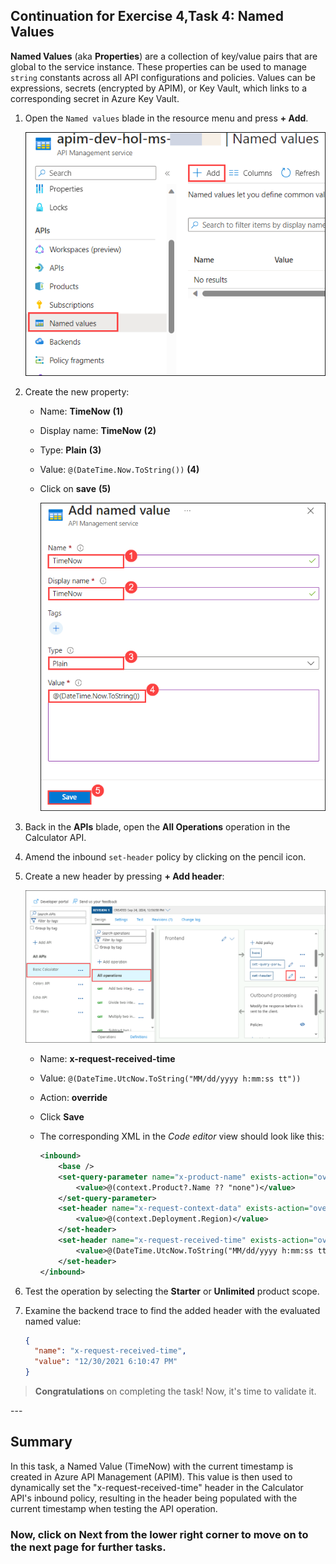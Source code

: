 ## Continuation for Exercise 4,Task 4: Named Values

**Named Values** (aka **Properties**) are a collection of key/value pairs that are global to the service instance. These properties can be used to manage `string` constants across all API configurations and policies. Values can be expressions, secrets (encrypted by APIM), or Key Vault, which links to a corresponding secret in Azure Key Vault.

1. Open the `Named values` blade in the resource menu and press **+ Add**.

      ![APIM Named Values](media/api-management.png)
  
1. Create the new property:
    - Name: **TimeNow** **(1)**
    - Display name: **TimeNow** **(2)**
    - Type: **Plain** **(3)**
    - Value: `@(DateTime.Now.ToString())` **(4)**
    - Click on **save** **(5)**

      ![APIM Named Values](media/add-name.png)

1. Back in the **APIs** blade, open the **All Operations** operation in the Calculator API. 
1. Amend the inbound `set-header` policy by clicking on the pencil icon.
1. Create a new header by pressing **+ Add header**:

      ![APIM Named Values](media/updt29.png)
  
    - Name: **x-request-received-time**
    - Value: `@(DateTime.UtcNow.ToString("MM/dd/yyyy h:mm:ss tt"))`
    - Action: **override**
    - Click **Save** 
    - The corresponding XML in the *Code editor* view should look like this: 

      ```xml    
      <inbound>
          <base />
          <set-query-parameter name="x-product-name" exists-action="override">
              <value>@(context.Product?.Name ?? "none")</value>
          </set-query-parameter>
          <set-header name="x-request-context-data" exists-action="override">
              <value>@(context.Deployment.Region)</value>
          </set-header>
          <set-header name="x-request-received-time" exists-action="override">
              <value>@(DateTime.UtcNow.ToString("MM/dd/yyyy h:mm:ss tt"))</value>
          </set-header>
      </inbound>
      ```

1. Test the operation by selecting the **Starter** or **Unlimited** product scope. 
1. Examine the backend trace to find the added header with the evaluated named value:

    ```json
    {
      "name": "x-request-received-time",
      "value": "12/30/2021 6:10:47 PM"
    }
    ```

> **Congratulations** on completing the task! Now, it's time to validate it.
<validation step="0b2d0949-fa33-4cd3-a097-c56bbc605dcc" />
---

## Summary
In this task, a Named Value (TimeNow) with the current timestamp is created in Azure API Management (APIM). This value is then used to dynamically set the "x-request-received-time" header in the Calculator API's inbound policy, resulting in the header being populated with the current timestamp when testing the API operation.

### Now, click on Next from the lower right corner to move on to the next page for further tasks.
